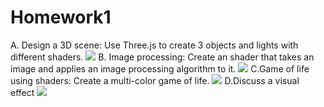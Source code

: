 # Homework1

A. Design a 3D scene:
Use Three.js to create 3 objects and lights with different shaders.
![](https://raw.githubusercontent.com/sylviebunny/Homework1/master/HW1/1.jpg)
B. Image processing: 
Create an shader that takes an image and applies an image processing algorithm to it. 
![](https://raw.githubusercontent.com/sylviebunny/Homework1/master/HW1/2.jpg)
C.Game of life using shaders: 
Create a multi-color game of life.
![](https://raw.githubusercontent.com/sylviebunny/Homework1/master/HW1/3.jpg)
D.Discuss a visual effect 
![](https://raw.githubusercontent.com/sylviebunny/Homework1/master/HW1/homework1D.jpg)
